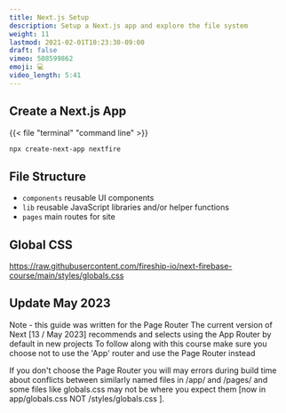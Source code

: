 ```yaml
---
title: Next.js Setup
description: Setup a Next.js app and explore the file system
weight: 11
lastmod: 2021-02-01T10:23:30-09:00
draft: false
vimeo: 508599862
emoji: 💻
video_length: 5:41
---
```


## Create a Next.js App

{{< file "terminal" "command line" >}}
```bash
npx create-next-app nextfire
```

## File Structure

- `components` reusable UI components
- `lib` reusable JavaScript libraries and/or helper functions
- `pages` main routes for site

## Global CSS
https://raw.githubusercontent.com/fireship-io/next-firebase-course/main/styles/globals.css


## Update May 2023
Note - this guide was written for the Page Router
The current version of Next [13 / May 2023] recommends and selects using the App Router by default in new projects
To follow along with this course make sure you choose not to use the 'App' router and use the Page Router instead

If you don't choose the Page Router you will may errors during build time about conflicts between similarly named files in /app/ and /pages/ and some files like globals.css may not be where you expect them [now in app/globals.css NOT /styles/globals.css ]. 
